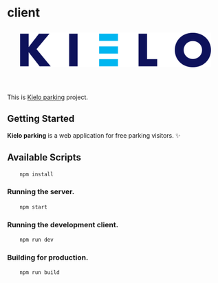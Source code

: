 # client

<div align="center" style="margin: 30px;">
    <a href="https://kieloofficesolutions.fi/">
    <img src="./client/src/assets/kielo_panner.png"  align="center" />
    </a>
</div>
<br/>

This is [Kielo parking](https://github.com/) project.

## Getting Started

**Kielo parking** is a web application for free parking visitors. ✨

## Available Scripts

```bash
    npm install
```

### Running the server.

```bash
    npm start
```

### Running the development client.

```bash
    npm run dev
```

### Building for production.

```bash
    npm run build
```
